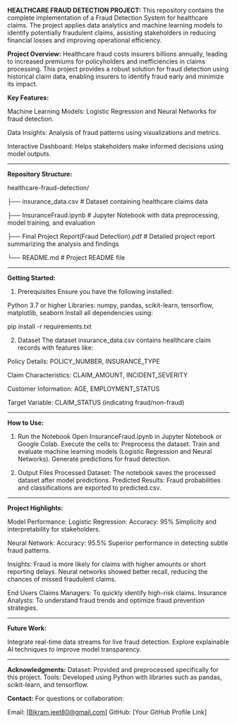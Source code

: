 **HEALTHCARE FRAUD DETECTION PROJECT:**
This repository contains the complete implementation of a Fraud Detection System for healthcare claims. The project applies data analytics and machine learning models to identify potentially fraudulent claims, assisting stakeholders in reducing financial losses and improving operational efficiency.

**Project Overview:**
Healthcare fraud costs insurers billions annually, leading to increased premiums for policyholders and inefficiencies in claims processing. This project provides a robust solution for fraud detection using historical claim data, enabling insurers to identify fraud early and minimize its impact.

**Key Features:**

Machine Learning Models: Logistic Regression and Neural Networks for fraud detection.

Data Insights: Analysis of fraud patterns using visualizations and metrics.

Interactive Dashboard: Helps stakeholders make informed decisions using model outputs.

-----------------------------------------------------------------------------------------------------------------------------------------------------------------------------------------------------------------------------------------------------------------------------
**Repository Structure:**

healthcare-fraud-detection/

├── insurance_data.csv                                  # Dataset containing healthcare claims data

├── InsuranceFraud.ipynb                                # Jupyter Notebook with data preprocessing, model training, and evaluation

├── Final Project Report(Fraud Detection).pdf           # Detailed project report summarizing the analysis and findings

└── README.md                                           # Project README file

-----------------------------------------------------------------------------------------------------------------------------------------------------------------------------------------------------------------------------------------------------------------------------
**Getting Started:**
1. Prerequisites
Ensure you have the following installed:

Python 3.7 or higher
Libraries: numpy, pandas, scikit-learn, tensorflow, matplotlib, seaborn
Install all dependencies using:

pip install -r requirements.txt

2. Dataset
The dataset insurance_data.csv contains healthcare claim records with features like:

Policy Details: POLICY_NUMBER, INSURANCE_TYPE

Claim Characteristics: CLAIM_AMOUNT, INCIDENT_SEVERITY

Customer Information: AGE, EMPLOYMENT_STATUS

Target Variable: CLAIM_STATUS (indicating fraud/non-fraud)

-----------------------------------------------------------------------------------------------------------------------------------------------------------------------------------------------------------------------------------------------------------------------------
**How to Use:**

1. Run the Notebook
Open InsuranceFraud.ipynb in Jupyter Notebook or Google Colab.
Execute the cells to:
Preprocess the dataset.
Train and evaluate machine learning models (Logistic Regression and Neural Networks).
Generate predictions for fraud detection.

3. Output Files
Processed Dataset: The notebook saves the processed dataset after model predictions.
Predicted Results: Fraud probabilities and classifications are exported to predicted.csv.
-----------------------------------------------------------------------------------------------------------------------------------------------------------------------------------------------------------------------------------------------------------------------------
**Project Highlights:**

Model Performance:
Logistic Regression:
Accuracy: 95%
Simplicity and interpretability for stakeholders.

Neural Network:
Accuracy: 95.5%
Superior performance in detecting subtle fraud patterns.

Insights:
Fraud is more likely for claims with higher amounts or short reporting delays.
Neural networks showed better recall, reducing the chances of missed fraudulent claims.

End Users
Claims Managers: To quickly identify high-risk claims.
Insurance Analysts: To understand fraud trends and optimize fraud prevention strategies.

-----------------------------------------------------------------------------------------------------------------------------------------------------------------------------------------------------------------------------------------------------------------------------
**Future Work:**

Integrate real-time data streams for live fraud detection.
Explore explainable AI techniques to improve model transparency.

-----------------------------------------------------------------------------------------------------------------------------------------------------------------------------------------------------------------------------------------------------------------------------
**Acknowledgments:**
Dataset: Provided and preprocessed specifically for this project.
Tools: Developed using Python with libraries such as pandas, scikit-learn, and tensorflow.

**Contact:**
For questions or collaboration:

Email: [Bikram.jeet80@gmail.com]
GitHub: [Your GitHub Profile Link]
